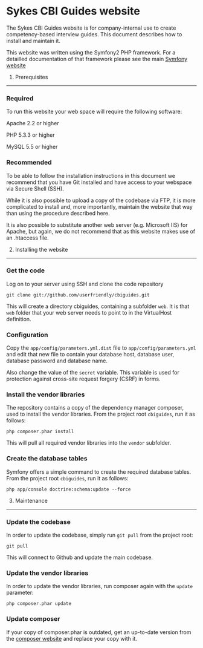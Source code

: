 Sykes CBI Guides website
========================

The Sykes CBI Guides website is for company-internal use to create
competency-based interview guides. This document describes how to
install and maintain it.

This website was written using the Symfony2 PHP framework. For a
detailled documentation of that framework please see the main
[Symfony website][1]


1) Prerequisites
----------------

### Required

To run this website your web space will require the following software:

Apache 2.2 or higher

PHP 5.3.3 or higher

MySQL 5.5 or higher

### Recommended

To be able to follow the installation instructions in this document we
recommend that you have Git installed and have access to your webspace
via Secure Shell (SSH).

While it is also possible to upload a copy of the codebase via FTP, it is
more complicated to install and, more importantly, maintain the website that
way than using the procedure described here.

It is also possible to substitute another web server (e.g. Microsoft IIS) for
Apache, but again, we do not recommend that as this website makes use of an
.htaccess file.


2) Installing the website
-------------------------

### Get the code

Log on to your server using SSH and clone the code repository

    git clone git://github.com/userfriendly/cbiguides.git

This will create a directory cbiguides, containing a subfolder `web`. It is that
`web` folder that your web server needs to point to in the VirtualHost definition.

### Configuration

Copy the `app/config/parameters.yml.dist` file to `app/config/parameters.yml` and
edit that new file to contain your database host, database user, database password
and database name.

Also change the value of the `secret` variable. This variable is used for protection
against cross-site request forgery (CSRF) in forms.

### Install the vendor libraries

The repository contains a copy of the dependency manager composer, used to
install the vendor libraries. From the project root `cbiguides`, run it as
follows:

    php composer.phar install

This will pull all required vendor libraries into the `vendor` subfolder.

### Create the database tables

Symfony offers a simple command to create the required database tables. From
the project root `cbiguides`, run it as follows:

    php app/console doctrine:schema:update --force


3) Maintenance
--------------

### Update the codebase

In order to update the codebase, simply run `git pull` from the project root:

    git pull

This will connect to Github and update the main codebase.

### Update the vendor libraries

In order to update the vendor libraries, run composer again with the `update`
parameter:

    php composer.phar update

### Update composer

If your copy of composer.phar is outdated, get an up-to-date version from the
[composer website][2] and replace your copy with it.




[1]:  http://symfony.com/
[2]:  http://getcomposer.org/download/
